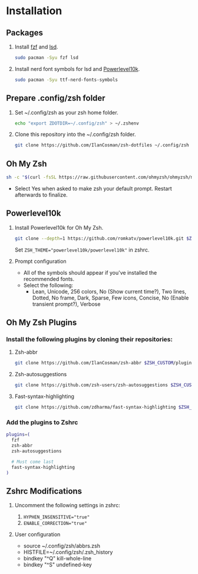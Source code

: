 # Installation

## Packages

1. Install [fzf](https://github.com/junegunn/fzf) and [lsd](https://github.com/Peltoche/lsd).

   ```sh
   sudo pacman -Syu fzf lsd
   ```

2. Install nerd font symbols for lsd and [Powerlevel10k](https://github.com/romkatv/powerlevel10k).

   ```sh
   sudo pacman -Syu ttf-nerd-fonts-symbols
   ```

## Prepare .config/zsh folder

1. Set ~/.config/zsh as your zsh home folder.

   ```sh
   echo "export ZDOTDIR=~/.config/zsh" > ~/.zshenv
   ```

2. Clone this repository into the ~/.config/zsh folder.

   ```sh
   git clone https://github.com/IlanCosman/zsh-dotfiles ~/.config/zsh
   ```

## Oh My Zsh

```sh
sh -c "$(curl -fsSL https://raw.githubusercontent.com/ohmyzsh/ohmyzsh/master/tools/install.sh)"
```

- Select Yes when asked to make zsh your default prompt. Restart afterwards to finalize.

## Powerlevel10k

1. Install Powerlevel10k for Oh My Zsh.

   ```sh
   git clone --depth=1 https://github.com/romkatv/powerlevel10k.git $ZSH_CUSTOM/themes/powerlevel10k
   ```

   Set `ZSH_THEME="powerlevel10k/powerlevel10k"` in zshrc.

2. Prompt configuration

   - All of the symbols should appear if you've installed the recommended fonts.
   - Select the following:
     - Lean, Unicode, 256 colors, No (Show current time?), Two lines, Dotted, No frame, Dark, Sparse, Few icons, Concise, No (Enable transient prompt?), Verbose

## Oh My Zsh Plugins

### Install the following plugins by cloning their repositories:

1. Zsh-abbr

   ```sh
   git clone https://github.com/IlanCosman/zsh-abbr $ZSH_CUSTOM/plugins/zsh-abbr
   ```

2. Zsh-autosuggestions

   ```sh
   git clone https://github.com/zsh-users/zsh-autosuggestions $ZSH_CUSTOM/plugins/zsh-autosuggestions
   ```

3. Fast-syntax-highlighting

   ```sh
   git clone https://github.com/zdharma/fast-syntax-highlighting $ZSH_CUSTOM/plugins/fast-syntax-highlighting
   ```

### Add the plugins to Zshrc

```sh
plugins=(
  fzf
  zsh-abbr
  zsh-autosuggestions

  # Must come last
  fast-syntax-highlighting
)
```

## Zshrc Modifications

1. Uncomment the following settings in zshrc:

   1. `HYPHEN_INSENSITIVE="true"`
   2. `ENABLE_CORRECTION="true"`

2. User configuration

   - source ~/.config/zsh/abbrs.zsh
   - HISTFILE=~/.config/zsh/.zsh_history
   - bindkey "^Q" kill-whole-line
   - bindkey "^S" undefined-key
